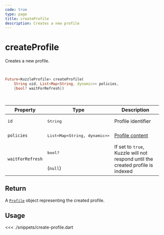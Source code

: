```yaml
---
code: true
type: page
title: createProfile
description: Creates a new profile
---
```


# createProfile

Creates a new profile.

<br />

```dart
Future<KuzzleProfile> createProfile(
    String uid, List<Map<String, dynamic>> policies,
    {bool? waitForRefresh})
```

<br />

| Property | Type | Description |
|--- |--- |--- |
| `id` | <pre>String</pre> | Profile identifier |
| `policies` | <pre>List<Map<String, dynamic>></pre> | [Profile content](/core/2/guides/main-concepts/permissions#profiles) |
| `waitForRefresh` | <pre>bool?</pre><br />(`null`) | If set to `true`, Kuzzle will not respond until the created profile is indexed |

## Return

A [`Profile`](/sdk/dart/2/core-classes/profile/introduction) object representing the created profile.

## Usage

<<< ./snippets/create-profile.dart
